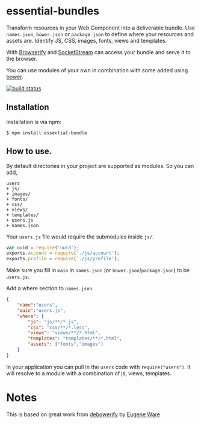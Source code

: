 # essential-bundles

Transform resources in your Web Component into a deliverable bundle. Use `names.json`, `bower.json` or `package.json` to define where your resources and assets are. Identify JS, CSS, images, fonts, views and templates.

With [Browserify][1] and [SocketStream][2] can access your bundle and serve it to the browser.

You can use modules of your own in combination with some added using [bower](https://bower.io). 

[![build status](https://secure.travis-ci.org/essentialjs/essential-bundle.png)](http://travis-ci.org/essentialjs/essential-bundle)

## Installation

Installation is via npm:

```
$ npm install essential-bundle
```

## How to use.

By default directories in your project are supported as modules. So you can add,

```
users
+ js/
+ images/
+ fonts/
+ css/
+ views/
+ templates/
+ users.js
+ names.json
```

Your `users.js` file would require the submodules inside `js/`.

``` users.js
var uuid = require('uuid');
exports.account = require('./js/account');
exports.profile = require('./js/profile');
```

Make sure you fill in `main` in `names.json` (or `bower.json`/`package.json`) to be `users.js`.

Add a where section to `names.json`.

``` names.json
{
	"name":"users",
	"main":"users.js",
	"where": {
		"js": "js/**/*.js",
		"css": "css/**/*.less",
		"views": "views/**/*.html",
		"templates": "templates/**/*.html",
		"assets": ["fonts","images"]
	}
}
```

In your application you can pull in the `users` code with `require("users")`. It will resolve to a module with a combination of js, views, templates.


# Notes

This is based on great work from [debowerify][3] by [Eugene Ware][4]

[1]: http://browserify.org "Browserify"
[2]: http://socketstream.org "Socketstream"
[3]: http://github.com/eugeneware/debowerify "debowerify"
[4]: http://github.com/eugeneware "Eugene Ware"
